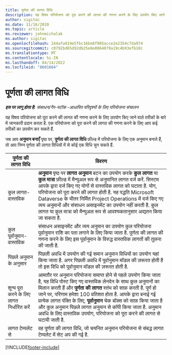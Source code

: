 ```yaml
---
title: पूर्णता की लागत विधि
description: यह विषय परियोजना को पूरा करने की लागत की गणना करने के लिए उपयोग किए जाने वाले तरीकों के बारे में जानकारी प्रदान करता है.
author: sigitac
ms.date: 11/16/2020
ms.topic: article
ms.reviewer: johnmichalak
ms.author: sigitac
ms.openlocfilehash: 244afa919e5fbc16be8f905acce2e2354c7da974
ms.sourcegitcommit: c0792bd65d92db25e0e8864879a19c4b93efb10c
ms.translationtype: MT
ms.contentlocale: hi-IN
ms.lasthandoff: 04/14/2022
ms.locfileid: "8601664"
---
```

# <a name="cost-to-complete-methods"></a>पूर्णता की लागत विधि

_**इस पर लागू होता है:** संसाधन/गैर-स्टॉक -आधारित परिदृश्यों के लिए परियोजना संचालन_

यह विषय परियोजना को पूरा करने की लागत की गणना करने के लिए उपयोग किए जाने वाले तरीकों के बारे में जानकारी प्रदान करता है. एक परियोजना को पूरा करने की लागत की गणना करने के लिए आप कई तरीकों का उपयोग कर सकते हैं. 

जब आप **अनुमान बनाएँ** पृष्ठ पर, **पूर्णता की लागत विधि** फ़ील्ड में परियोजना के लिए एक अनुमान बनाते हैं, तो आप निम्न पूर्णता की लागत विधियों में से कोई एक विधि चुन सकते हैं.

| पूर्णता की लागत विधि    | विवरण                                                                                                                                                                                                                                                                                                                                                                                                                                                                                        |
|------------------------------|----------------------------------------------------------------------------------------------------------------------------------------------------------------------------------------------------------------------------------------------------------------------------------------------------------------------------------------------------------------------------------------------------------------------------------------------------------------------------------------------------|
| कुल लागत-वास्तविक            | **अनुमान** पृष्ठ पर **लागत अनुमान** बटन का उपयोग करके **कुल लागत** या **कुल मात्रा** फ़ील्ड में मैन्युअल रूप से अनुमानित लागत दर्ज करें. सिस्टम आपके द्वारा दर्ज किए गए योगों से वास्तविक लागत को घटाता है. योग, परियोजना को पूरा करने की लागत होती है. यह पद्धति Microsoft Dataverse के भीतर निर्मित Project Operations में दर्ज किए गए व्यय अनुमानों और संसाधन असाइनमेंट का उपयोग नहीं करती है. कुल लागत या कुल मात्रा को मैन्युअल रूप से आवश्यकतानुसार अद्यतन किया जा सकता है.  |
| कुल पूर्वानुमान-वास्तविक        | संसाधन असाइनमेंट और व्यय अनुमान का उपयोग कुल परियोजना पूर्वानुमान राशि का पता लगाने के लिए किया जाता है. पूर्णता की लागत की गणना करने के लिए इस पूर्वानुमान के विरुद्ध वास्तविक लागतों की तुलना की जाती है.                                                                                                                                                                                                                                                                          |
| पिछले अनुमान के अनुसार         | पिछली अवधि में उपयोग की गई समान अनुमान विधियों का उपयोग यहां किया जाता है. अगर पिछली अवधि में पूर्वानुमान मॉडल की ज़रूरत होती है तो इस विधि को पूर्वानुमान मॉडल की ज़रूरत होती है.                                                                                                                                                                                                                                                                                                                           |
| शून्य पूरा करने के लिए लागत निर्धारित करें | आमतौर पर अनुमान परियोजना समाप्त होने से पहले उपयोग किया जाता है, यह विधि पोस्ट किए गए वास्तविक लेनदेन के साथ कुल अनुमानों का मिलान करती हैं और **पूर्णता की लागत** स्तंभ को साफ़ करती है. पूर्ण हो जाने पर, परिणाम हमेशा 100 प्रतिशत होता है. आपके द्वारा बनाई गई प्रत्येक लागत पंक्ति के लिए, **पूर्वानुमान** चेक बॉक्स को साफ़ किया जाता है और कुल अनुमान पिछले लागत अनुमान से कॉपी किया जाता है. अनुमान अवधि के लिए वास्तविक उपयोग, परियोजना को पूरा करने की लागत से घटायी जाती है.              |
| लागत टेम्पलेट से           | वह पूर्णता की लागत विधि, जो चयनित अनुमान परियोजना से संबद्ध लागत टेम्पलेट में सेट अप की गई है.                                                                                                                                                                                                                                                                                                                                                                          |


[!INCLUDE[footer-include](../includes/footer-banner.md)]
